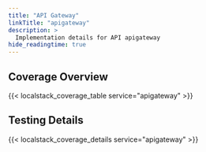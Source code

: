 ```yaml
---
title: "API Gateway"
linkTitle: "apigateway"
description: >
  Implementation details for API apigateway
hide_readingtime: true
---
```


## Coverage Overview

{{< localstack_coverage_table service="apigateway" >}}

## Testing Details

{{< localstack_coverage_details service="apigateway" >}}
